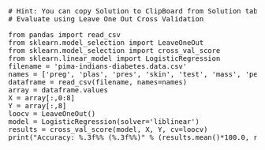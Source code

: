 <pre class="file" data-target="clipboard">
# Hint: You can copy Solution to ClipBoard from Solution tab in Step 4
# Evaluate using Leave One Out Cross Validation

from pandas import read_csv
from sklearn.model_selection import LeaveOneOut
from sklearn.model_selection import cross_val_score
from sklearn.linear_model import LogisticRegression
filename = 'pima-indians-diabetes.data.csv'
names = ['preg', 'plas', 'pres', 'skin', 'test', 'mass', 'pedi', 'age', 'class']
dataframe = read_csv(filename, names=names)
array = dataframe.values
X = array[:,0:8]
Y = array[:,8]
loocv = LeaveOneOut()
model = LogisticRegression(solver='liblinear')
results = cross_val_score(model, X, Y, cv=loocv)
print("Accuracy: %.3f%% (%.3f%%)" % (results.mean()*100.0, results.std()*100.0))

</pre>
